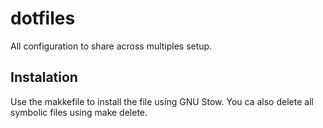 # dotfiles
All configuration to share across multiples setup.
## Instalation
Use the makkefile to install the file using GNU Stow. You ca also delete all symbolic files using make delete.
